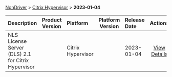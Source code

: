 
[NonDriver](/README.md)  >  [Citrix Hypervisor](/index/NonDriver/Citrix_Hypervisor.md)  >  **2023-01-04**



| Description            | Product Version    | Platform                | Platform Version           | Release Date           |             Actions              |
| ---------------------- | :----------------- | :---------------------- | -------------------------- | :--------------------- | :------------------------------: |
| NLS License Server (DLS) 2.1 for Citrix Hypervisor |  | Citrix Hypervisor |  | 2023-01-04 | [View Details](/details/da4de1_NLS_License_Server_(DLS)_2.1_for_Citrix_Hypervisor.md) |

